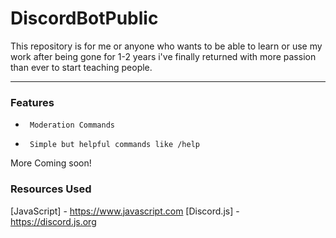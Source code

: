# DiscordBotPublic
This repository is for me or anyone who wants to be able to learn or use my work after being gone for 1-2 years i've finally returned with more passion than ever to start teaching people.

---

### Features
-      Moderation Commands
-      Simple but helpful commands like /help
More Coming soon!

### Resources Used
[JavaScript] - https://www.javascript.com
[Discord.js] - https://discord.js.org
